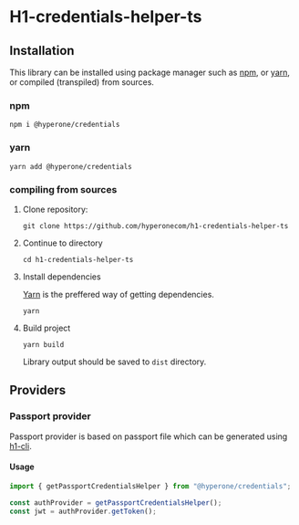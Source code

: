 # H1-credentials-helper-ts

## Installation

This library can be installed using package manager such as
[npm](https://www.npmjs.com/get-npm), or [yarn](https://yarnpkg.com/),
or compiled (transpiled) from sources.

### npm

```shell
npm i @hyperone/credentials
```

### yarn

```shell
yarn add @hyperone/credentials
```

### compiling from sources

1. Clone repository:

   ```shell
   git clone https://github.com/hyperonecom/h1-credentials-helper-ts
   ```

2. Continue to directory

   ```shell
   cd h1-credentials-helper-ts
   ```

3. Install dependencies

   [Yarn](https://yarnpkg.com/) is the preffered way of getting dependencies.

   ```shell
   yarn
   ```

4. Build project

   ```shell
   yarn build
   ```

   Library output should be saved to `dist` directory.

## Providers

### Passport provider

Passport provider is based on passport file which can be generated using [h1-cli](https://github.com/hyperonecom/h1-cli).

#### Usage

```typescript
import { getPassportCredentialsHelper } from "@hyperone/credentials";

const authProvider = getPassportCredentialsHelper();
const jwt = authProvider.getToken();
```
